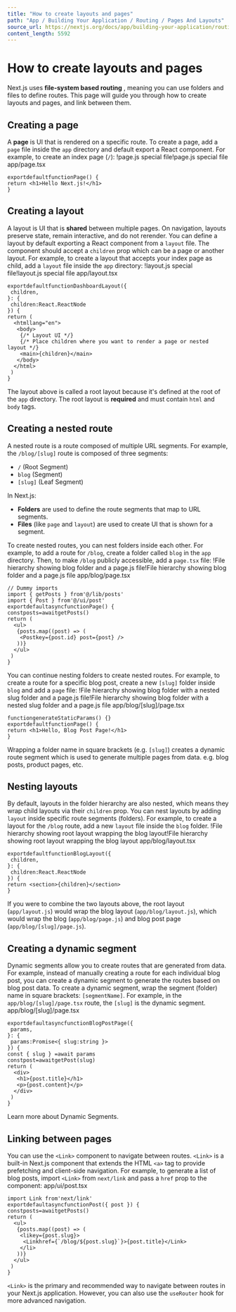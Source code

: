 ```yaml
---
title: "How to create layouts and pages"
path: "App / Building Your Application / Routing / Pages And Layouts"
source_url: https://nextjs.org/docs/app/building-your-application/routing/pages-and-layouts
content_length: 5592
---
```


# How to create layouts and pages
Next.js uses **file-system based routing** , meaning you can use folders and files to define routes. This page will guide you through how to create layouts and pages, and link between them.
## Creating a page
A **page** is UI that is rendered on a specific route. To create a page, add a `page` file inside the `app` directory and default export a React component. For example, to create an index page (`/`):
!page.js special file!page.js special file
app/page.tsx
```
exportdefaultfunctionPage() {
return <h1>Hello Next.js!</h1>
}
```

## Creating a layout
A layout is UI that is **shared** between multiple pages. On navigation, layouts preserve state, remain interactive, and do not rerender.
You can define a layout by default exporting a React component from a `layout` file. The component should accept a `children` prop which can be a page or another layout.
For example, to create a layout that accepts your index page as child, add a `layout` file inside the `app` directory:
!layout.js special file!layout.js special file
app/layout.tsx
```
exportdefaultfunctionDashboardLayout({
 children,
}: {
 children:React.ReactNode
}) {
return (
  <htmllang="en">
   <body>
    {/* Layout UI */}
    {/* Place children where you want to render a page or nested layout */}
    <main>{children}</main>
   </body>
  </html>
 )
}
```

The layout above is called a root layout because it's defined at the root of the `app` directory. The root layout is **required** and must contain `html` and `body` tags.
## Creating a nested route
A nested route is a route composed of multiple URL segments. For example, the `/blog/[slug]` route is composed of three segments:
  * `/` (Root Segment)
  * `blog` (Segment)
  * `[slug]` (Leaf Segment)


In Next.js:
  * **Folders** are used to define the route segments that map to URL segments.
  * **Files** (like `page` and `layout`) are used to create UI that is shown for a segment.


To create nested routes, you can nest folders inside each other. For example, to add a route for `/blog`, create a folder called `blog` in the `app` directory. Then, to make `/blog` publicly accessible, add a `page.tsx` file:
!File hierarchy showing blog folder and a page.js file!File hierarchy showing blog folder and a page.js file
app/blog/page.tsx
```
// Dummy imports
import { getPosts } from'@/lib/posts'
import { Post } from'@/ui/post'
exportdefaultasyncfunctionPage() {
constposts=awaitgetPosts()
return (
  <ul>
   {posts.map((post) => (
    <Postkey={post.id} post={post} />
   ))}
  </ul>
 )
}
```

You can continue nesting folders to create nested routes. For example, to create a route for a specific blog post, create a new `[slug]` folder inside `blog` and add a `page` file:
!File hierarchy showing blog folder with a nested slug folder and a page.js file!File hierarchy showing blog folder with a nested slug folder and a page.js file
app/blog/[slug]/page.tsx
```
functiongenerateStaticParams() {}
exportdefaultfunctionPage() {
return <h1>Hello, Blog Post Page!</h1>
}
```

Wrapping a folder name in square brackets (e.g. `[slug]`) creates a dynamic route segment which is used to generate multiple pages from data. e.g. blog posts, product pages, etc.
## Nesting layouts
By default, layouts in the folder hierarchy are also nested, which means they wrap child layouts via their `children` prop. You can nest layouts by adding `layout` inside specific route segments (folders).
For example, to create a layout for the `/blog` route, add a new `layout` file inside the `blog` folder.
!File hierarchy showing root layout wrapping the blog layout!File hierarchy showing root layout wrapping the blog layout
app/blog/layout.tsx
```
exportdefaultfunctionBlogLayout({
 children,
}: {
 children:React.ReactNode
}) {
return <section>{children}</section>
}
```

If you were to combine the two layouts above, the root layout (`app/layout.js`) would wrap the blog layout (`app/blog/layout.js`), which would wrap the blog (`app/blog/page.js`) and blog post page (`app/blog/[slug]/page.js`).
## Creating a dynamic segment
Dynamic segments allow you to create routes that are generated from data. For example, instead of manually creating a route for each individual blog post, you can create a dynamic segment to generate the routes based on blog post data.
To create a dynamic segment, wrap the segment (folder) name in square brackets: `[segmentName]`. For example, in the `app/blog/[slug]/page.tsx` route, the `[slug]` is the dynamic segment.
app/blog/[slug]/page.tsx
```
exportdefaultasyncfunctionBlogPostPage({
 params,
}: {
 params:Promise<{ slug:string }>
}) {
const { slug } =await params
constpost=awaitgetPost(slug)
return (
  <div>
   <h1>{post.title}</h1>
   <p>{post.content}</p>
  </div>
 )
}
```

Learn more about Dynamic Segments.
## Linking between pages
You can use the `<Link>` component to navigate between routes. `<Link>` is a built-in Next.js component that extends the HTML `<a>` tag to provide prefetching and client-side navigation.
For example, to generate a list of blog posts, import `<Link>` from `next/link` and pass a `href` prop to the component:
app/ui/post.tsx
```
import Link from'next/link'
exportdefaultasyncfunctionPost({ post }) {
constposts=awaitgetPosts()
return (
  <ul>
   {posts.map((post) => (
    <likey={post.slug}>
     <Linkhref={`/blog/${post.slug}`}>{post.title}</Link>
    </li>
   ))}
  </ul>
 )
}
```

`<Link>` is the primary and recommended way to navigate between routes in your Next.js application. However, you can also use the `useRouter` hook for more advanced navigation.
